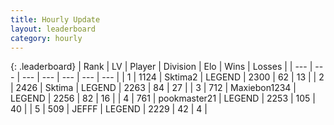 ```yaml
---
title: Hourly Update
layout: leaderboard
category: hourly
---
```


{: .leaderboard}
| Rank | LV | Player | Division | Elo | Wins | Losses |
| --- | --- | --- | --- | --- | --- | --- |
| <span data-change="0">1</span> | 1124 | <span title="ID: 402846">Sktima2</span> | LEGEND | <span data-change="0">2300</span> | <span data-change="0">62</span> | <span data-change="0">13</span> |
| <span data-change="0">2</span> | 2426 | <span title="ID: 353063">Sktima</span> | LEGEND | <span data-change="0">2263</span> | <span data-change="0">84</span> | <span data-change="0">27</span> |
| <span data-change="0">3</span> | 712 | <span title="ID: 410122">Maxiebon1234</span> | LEGEND | <span data-change="0">2256</span> | <span data-change="0">82</span> | <span data-change="0">16</span> |
| <span data-change="1">4</span> | 761 | <span title="ID: 652474">pookmaster21</span> | LEGEND | <span data-change="13">2253</span> | <span data-change="2">105</span> | <span data-change="0">40</span> |
| <span data-change="1">5</span> | 509 | <span title="ID: 488585">JEFFF</span> | LEGEND | <span data-change="0">2229</span> | <span data-change="0">42</span> | <span data-change="0">4</span> |